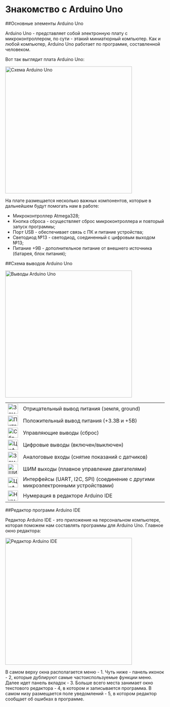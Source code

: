 Знакомство с Arduino Uno
================================

##Основные элементы Arduino Uno

Arduino Uno - представляет собой электронную плату с микроконтроллером, по сути - этакий миниатюрный компьютер. Как и любой компьютер, Arduino Uno работает по программе, составленной человеком.

Вот так выглядит плата Arduino Uno:

<img src="http://robotclass.ru/wp-content/uploads/2015/05/Arduino_Uno_subs.png" alt="Схема Arduino Uno" style="width: 400px;"/>

На плате размещается несколько важных компонентов, которые в дальнейшем будут помогать нам в работе: 
* Микроконтроллер Atmega328;
* Кнопка сброса - осуществляет сброс микроконтроллера и повторый запуск программы;
* Порт USB - обеспечивает связь с ПК и питание устройства;
* Светодиод №13 - светодиод, соединенный с цифровым выходом №13;
* Питание +9В - дополнительное питание от внешнего источника (батарея, блок питания);

##Схема выводов Arduino Uno

<img src="http://robotclass.ru/wp-content/uploads/2015/06/ARDUINO_V2_sub2.png" alt="Выводы Arduino Uno" style="width: 400px;"/>

<table>
<tr>
<td><img src="http://robotclass.ru/wp-content/uploads/2015/06/gnd_q.png" alt="Земля, Ground" style="width: 32px;"/></td>
<td>Отрицательный вывод питания (земля, ground)</td>
</tr>
<tr>
<td><img src="http://robotclass.ru/wp-content/uploads/2015/06/power_q.png" alt="Питание, Power" style="width: 32px;"/></td>
<td>Положительный вывод питания (+3.3В и +5В)</td>
</tr>
<tr>
<td><img src="http://robotclass.ru/wp-content/uploads/2015/06/ctrl_q.png" alt="Сброс, Reset" style="width: 32px;"/></td>
<td>Управляющие выводы (сброс)</td>
</tr>
<tr>
<td><img src="http://robotclass.ru/wp-content/uploads/2015/06/dig_q.png" alt="Цифровые выводы, GPIO" style="width: 32px;"/></td>
<td>Цифровые выводы (включен/выключен)</td>
</tr>
<tr>
<td><img src="http://robotclass.ru/wp-content/uploads/2015/06/analog_q.png" alt="Земля, Ground" style="width: 32px;"/></td>
<td>Аналоговые входы (снятие показаний с датчиков)</td>
</tr>
<tr>
<td><img src="http://robotclass.ru/wp-content/uploads/2015/06/pwm_q.png" alt="ШИМ выводы, PWM" style="width: 32px;"/></td>
<td>ШИМ выходы (плавное управление двигателями)</td>
</tr>
<tr>
<td><img src="http://robotclass.ru/wp-content/uploads/2015/06/serial_q.png" alt="Цифровые интерфейсы, Digital interfaces" style="width: 32px;"/></td>
<td>Интерфейсы (UART, I2C, SPI) (соединение с другими микроэлектронными устройствами)</td>
</tr>
<tr>
<td><img src="http://robotclass.ru/wp-content/uploads/2015/06/IDE_q.png" alt="Нумерация в Arduino IDE" style="width: 32px;"/></td>
<td>Нумерация в редакторе Arduino IDE</td>
</tr>
</table>

##Редактор программ Arduino IDE

Редактор Arduino IDE - это приложение на персональном компьютере, которая поможем нам составлять программы для Arduino Uno. Главное окно редактора:

<img src="http://robotclass.ru/wp-content/uploads/2015/05/arduino_ide_big_sub.png" alt="Редактор Arduino IDE" style="width: 400px;"/>

В самом верху окна располагается меню - 1. Чуть ниже - панель иконок - 2, которые дублируют самые частоиспользуемые функции меню. Далее идет панель вкладок - 3. Больше всего места занимает окно текстового редактора - 4, в котором и записывается программа. В самом низу размещается поле уведомлений - 5, в котором редактор сообщает об ошибках в программе.

